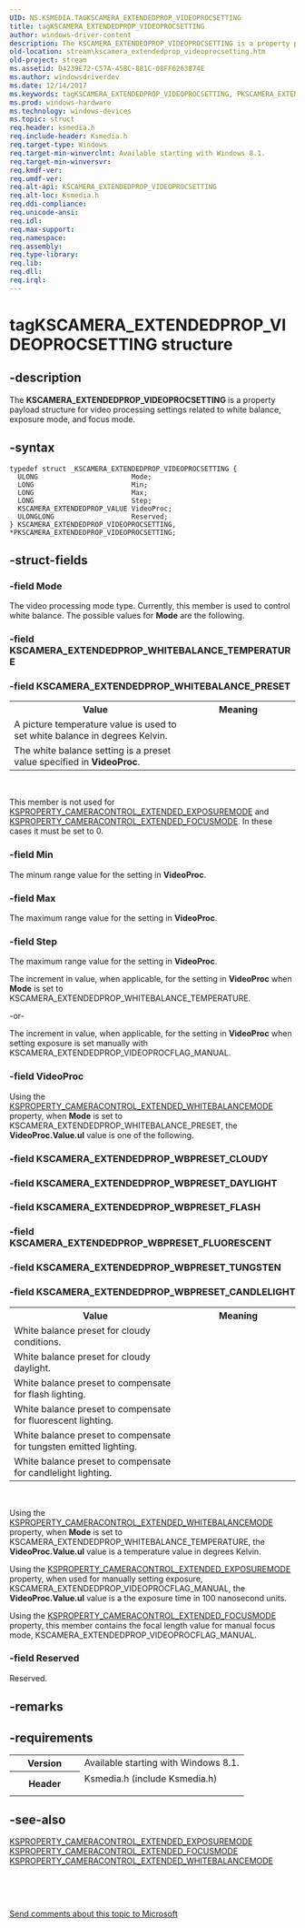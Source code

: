 ```yaml
---
UID: NS.KSMEDIA.TAGKSCAMERA_EXTENDEDPROP_VIDEOPROCSETTING
title: tagKSCAMERA_EXTENDEDPROP_VIDEOPROCSETTING
author: windows-driver-content
description: The KSCAMERA_EXTENDEDPROP_VIDEOPROCSETTING is a property payload structure for video processing settings related to white balance, exposure mode, and focus mode.
old-location: stream\kscamera_extendedprop_videoprocsetting.htm
old-project: stream
ms.assetid: D4239E72-C57A-45BC-881C-08FF6263874E
ms.author: windowsdriverdev
ms.date: 12/14/2017
ms.keywords: tagKSCAMERA_EXTENDEDPROP_VIDEOPROCSETTING, PKSCAMERA_EXTENDEDPROP_VIDEOPROCSETTING, KSCAMERA_EXTENDEDPROP_VIDEOPROCSETTING, *PKSCAMERA_EXTENDEDPROP_VIDEOPROCSETTING
ms.prod: windows-hardware
ms.technology: windows-devices
ms.topic: struct
req.header: ksmedia.h
req.include-header: Ksmedia.h
req.target-type: Windows
req.target-min-winverclnt: Available starting with Windows 8.1.
req.target-min-winversvr: 
req.kmdf-ver: 
req.umdf-ver: 
req.alt-api: KSCAMERA_EXTENDEDPROP_VIDEOPROCSETTING
req.alt-loc: Ksmedia.h
req.ddi-compliance: 
req.unicode-ansi: 
req.idl: 
req.max-support: 
req.namespace: 
req.assembly: 
req.type-library: 
req.lib: 
req.dll: 
req.irql: 
---
```


# tagKSCAMERA_EXTENDEDPROP_VIDEOPROCSETTING structure



## -description
The <b>KSCAMERA_EXTENDEDPROP_VIDEOPROCSETTING</b> is a property payload structure for video processing settings related to white balance, exposure mode, and focus mode.



## -syntax

````
typedef struct _KSCAMERA_EXTENDEDPROP_VIDEOPROCSETTING {
  ULONG                       Mode;
  LONG                        Min;
  LONG                        Max;
  LONG                        Step;
  KSCAMERA_EXTENDEDPROP_VALUE VideoProc;
  ULONGLONG                   Reserved;
} KSCAMERA_EXTENDEDPROP_VIDEOPROCSETTING, *PKSCAMERA_EXTENDEDPROP_VIDEOPROCSETTING;
````


## -struct-fields

### -field Mode

The video processing mode type. Currently, this member is used to control white balance. The possible values for <b>Mode</b> are the following.

<table>
<tr>
<th>Value</th>
<th>Meaning</th>
</tr>
<tr>

### -field KSCAMERA_EXTENDEDPROP_WHITEBALANCE_TEMPERATURE

</td>
<td width="60%">
A picture temperature value is used to set white balance in degrees Kelvin.

</td>
</tr>
<tr>

### -field KSCAMERA_EXTENDEDPROP_WHITEBALANCE_PRESET

</td>
<td width="60%">
The white balance setting is a preset value specified in <b>VideoProc</b>.

</td>
</tr>
</table>
 

This member is not used for <a href="https://msdn.microsoft.com/library/windows/hardware/dn567573">KSPROPERTY_CAMERACONTROL_EXTENDED_EXPOSUREMODE</a> and <a href="https://msdn.microsoft.com/library/windows/hardware/dn567576">KSPROPERTY_CAMERACONTROL_EXTENDED_FOCUSMODE</a>. In these cases it must be set to 0.


### -field Min

The minum range value for the setting in <b>VideoProc</b>.


### -field Max

The maximum range value for the setting in <b>VideoProc</b>.


### -field Step

The maximum range value for the setting in <b>VideoProc</b>.

The increment in value, when applicable, for the setting in <b>VideoProc</b> when <b>Mode</b> is set to KSCAMERA_EXTENDEDPROP_WHITEBALANCE_TEMPERATURE.

-or-

The increment in value, when applicable, for the setting in <b>VideoProc</b> when setting exposure is set manually with KSCAMERA_EXTENDEDPROP_VIDEOPROCFLAG_MANUAL.


### -field VideoProc

Using the <a href="https://msdn.microsoft.com/library/windows/hardware/dn567588">KSPROPERTY_CAMERACONTROL_EXTENDED_WHITEBALANCEMODE</a> property, when <b>Mode</b> is set to KSCAMERA_EXTENDEDPROP_WHITEBALANCE_PRESET, the <b>VideoProc.Value.ul</b> value is one of the following.

<table>
<tr>
<th>Value</th>
<th>Meaning</th>
</tr>
<tr>

### -field KSCAMERA_EXTENDEDPROP_WBPRESET_CLOUDY

</td>
<td width="60%">
White balance preset for cloudy conditions.

</td>
</tr>
<tr>

### -field KSCAMERA_EXTENDEDPROP_WBPRESET_DAYLIGHT

</td>
<td width="60%">
White balance preset for cloudy daylight.

</td>
</tr>
<tr>

### -field KSCAMERA_EXTENDEDPROP_WBPRESET_FLASH

</td>
<td width="60%">
White balance preset to compensate for flash lighting.

</td>
</tr>
<tr>

### -field KSCAMERA_EXTENDEDPROP_WBPRESET_FLUORESCENT

</td>
<td width="60%">
White balance preset to compensate for fluorescent lighting.

</td>
</tr>
<tr>

### -field KSCAMERA_EXTENDEDPROP_WBPRESET_TUNGSTEN

</td>
<td width="60%">
White balance preset to compensate for tungsten emitted lighting.

</td>
</tr>
<tr>

### -field KSCAMERA_EXTENDEDPROP_WBPRESET_CANDLELIGHT

</td>
<td width="60%">
White balance preset to compensate for candlelight lighting.

</td>
</tr>
</table>
 

Using the <a href="https://msdn.microsoft.com/library/windows/hardware/dn567588">KSPROPERTY_CAMERACONTROL_EXTENDED_WHITEBALANCEMODE</a> property, when <b>Mode</b> is set to KSCAMERA_EXTENDEDPROP_WHITEBALANCE_TEMPERATURE, the <b>VideoProc.Value.ul</b> value is a temperature value in degrees Kelvin.

Using the  <a href="https://msdn.microsoft.com/library/windows/hardware/dn567573">KSPROPERTY_CAMERACONTROL_EXTENDED_EXPOSUREMODE</a> property, when used for manually setting exposure, KSCAMERA_EXTENDEDPROP_VIDEOPROCFLAG_MANUAL, the <b>VideoProc.Value.ul</b> value is a the exposure time in 100 nanosecond units.

Using the <a href="https://msdn.microsoft.com/library/windows/hardware/dn567576">KSPROPERTY_CAMERACONTROL_EXTENDED_FOCUSMODE</a> property, this member contains the focal length value for manual focus mode,  KSCAMERA_EXTENDEDPROP_VIDEOPROCFLAG_MANUAL.


### -field Reserved

Reserved.


## -remarks


## -requirements
<table>
<tr>
<th width="30%">
Version

</th>
<td width="70%">
Available starting with Windows 8.1.

</td>
</tr>
<tr>
<th width="30%">
Header

</th>
<td width="70%">
<dl>
<dt>Ksmedia.h (include Ksmedia.h)</dt>
</dl>
</td>
</tr>
</table>

## -see-also
<dl>
<dt>
<a href="https://msdn.microsoft.com/library/windows/hardware/dn567573">KSPROPERTY_CAMERACONTROL_EXTENDED_EXPOSUREMODE</a>
</dt>
<dt>
<a href="https://msdn.microsoft.com/library/windows/hardware/dn567576">KSPROPERTY_CAMERACONTROL_EXTENDED_FOCUSMODE</a>
</dt>
<dt>
<a href="https://msdn.microsoft.com/library/windows/hardware/dn567588">KSPROPERTY_CAMERACONTROL_EXTENDED_WHITEBALANCEMODE</a>
</dt>
</dl>
 

 

<a href="mailto:wsddocfb@microsoft.com?subject=Documentation%20feedback [stream\stream]:%20KSCAMERA_EXTENDEDPROP_VIDEOPROCSETTING structure%20 RELEASE:%20(12/14/2017)&amp;body=%0A%0APRIVACY STATEMENT%0A%0AWe use your feedback to improve the documentation. We don't use your email address for any other purpose, and we'll remove your email address from our system after the issue that you're reporting is fixed. While we're working to fix this issue, we might send you an email message to ask for more info. Later, we might also send you an email message to let you know that we've addressed your feedback.%0A%0AFor more info about Microsoft's privacy policy, see http://privacy.microsoft.com/en-us/default.aspx." title="Send comments about this topic to Microsoft">Send comments about this topic to Microsoft</a>

